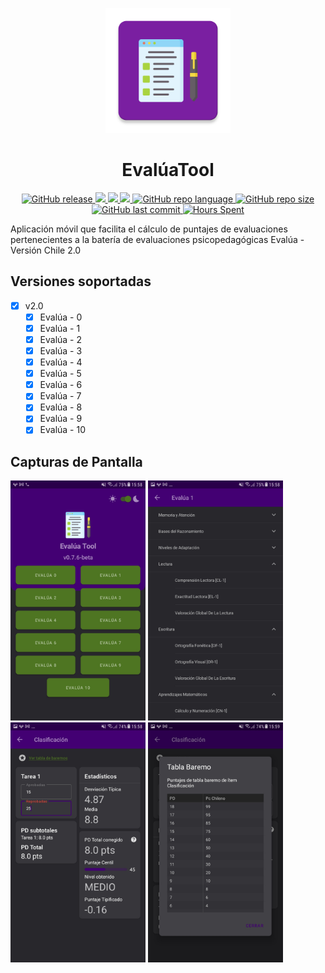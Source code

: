 <p align="center">
  <img src="https://github.com/figonzal1/EvaluaTool/blob/master/app/src/main/ic_launcher-web.png" width="200" height="200">
</p>
<h1 align="center">EvalúaTool</h1>
<p align="center">
  
  <a href="https://img.shields.io/github/v/release/figonzal1/EvaluaTool?color=orange&include_prereleases" alt="Version">
        <img alt="GitHub release" src="https://img.shields.io/github/v/release/figonzal1/EvaluaTool?color=orange&include_prereleases">
  </a>
  
  <a href="https://travis-ci.com/figonzal1/EvaluaTool" alt="Travis">
        <img src="https://travis-ci.com/figonzal1/EvaluaTool.svg?branch=test-travis" />
  </a>
  
  <a href="https://snyk.io/test/github/figonzal1/EvaluaTool?targetFile=app/build.gradle" alt="Snyk">
        <img src="https://snyk.io/test/github/figonzal1/EvaluaTool/badge.svg?targetFile=app/build.gradle" />
  </a>
  
  <a href="https://www.codefactor.io/repository/github/figonzal1/evaluatool" alt="CodeFactor">
        <img src="https://www.codefactor.io/repository/github/figonzal1/evaluatool/badge" />
  </a>
  
  <a href="https://img.shields.io/github/languages/top/figonzal1/EvaluaTool?color=orange" alt="Top Language">
        <img alt="GitHub repo language" src="https://img.shields.io/github/languages/top/figonzal1/EvaluaTool?color=orange">
  </a>
  
  <a href="https://img.shields.io/github/repo-size/figonzal1/EvaluaTool" alt="GitHub repo size">
        <img alt="GitHub repo size" src="https://img.shields.io/github/repo-size/figonzal1/EvaluaTool">
  </a>
  
  <a href="https://img.shields.io/github/last-commit/figonzal1/EvaluaTool?color=yellow" alt="Last Commit">
        <img alt="GitHub last commit" src="https://img.shields.io/github/last-commit/figonzal1/EvaluaTool?color=yellow">
  </a>
  
  <a href="https://img.shields.io/badge/HH-145.90%20[hr]-blueviolet" alt="Hours Spent">
        <img alt="Hours Spent" src="https://img.shields.io/badge/HH-145.90%20[hr]-blueviolet">
  </a>
</p>

Aplicación móvil que facilita el cálculo de puntajes de evaluaciones pertenecientes a la batería de evaluaciones psicopedagógicas Evalúa - Versión Chile 2.0

## Versiones soportadas
- [x] v2.0
  - [x] Evalúa - 0
  - [x] Evalúa - 1
  - [x] Evalúa - 2
  - [x] Evalúa - 3
  - [x] Evalúa - 4
  - [x] Evalúa - 5
  - [x] Evalúa - 6
  - [x] Evalúa - 7
  - [x] Evalúa - 8
  - [x] Evalúa - 9
  - [x] Evalúa - 10
  
 ## Capturas de Pantalla
<img src="https://github.com/figonzal1/EvaluaTool/blob/development/screenshots/Screenshot_20210723-155812.jpg" width="216" height="384"> <img src="https://github.com/figonzal1/EvaluaTool/blob/development/screenshots/Screenshot_20210723-155828.jpg" width="216" height="384"> <img src="https://github.com/figonzal1/EvaluaTool/blob/development/screenshots/Screenshot_20210723-155850.jpg" width="216" height="384"> <img src="https://github.com/figonzal1/EvaluaTool/blob/development/screenshots/Screenshot_20210723-155906.jpg" width="216" height="384">
